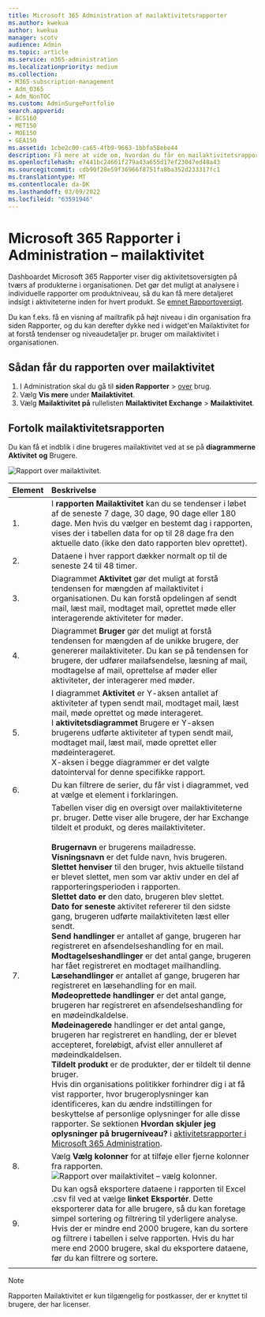 ```yaml
---
title: Microsoft 365 Administration af mailaktivitetsrapporter
ms.author: kwekua
author: kwekua
manager: scotv
audience: Admin
ms.topic: article
ms.service: o365-administration
ms.localizationpriority: medium
ms.collection:
- M365-subscription-management
- Adm_O365
- Adm_NonTOC
ms.custom: AdminSurgePortfolio
search.appverid:
- BCS160
- MET150
- MOE150
- GEA150
ms.assetid: 1cbe2c00-ca65-4fb9-9663-1bbfa58ebe44
description: Få mere at vide om, hvordan du får en mailaktivitetsrapport Microsoft 365 dashboardet Rapporter i Microsoft 365 Administration.
ms.openlocfilehash: e7441bc24661f279a43a655d17ef23047ed48a43
ms.sourcegitcommit: cdb90f28e59f36966f8751fa8ba352d233317fc1
ms.translationtype: MT
ms.contentlocale: da-DK
ms.lasthandoff: 03/09/2022
ms.locfileid: "63591946"
---
```

# <a name="microsoft-365-reports-in-the-admin-center---email-activity"></a>Microsoft 365 Rapporter i Administration – mailaktivitet

Dashboardet Microsoft 365 Rapporter viser dig aktivitetsoversigten på tværs af produkterne i organisationen. Det gør det muligt at analysere i individuelle rapporter om produktniveau, så du kan få mere detaljeret indsigt i aktiviteterne inden for hvert produkt. Se [emnet Rapportoversigt](activity-reports.md).
  
Du kan f.eks. få en visning af mailtrafik på højt niveau i din organisation fra siden Rapporter, og du kan derefter dykke ned i widget'en Mailaktivitet for at forstå tendenser og niveaudetaljer pr. bruger om mailaktivitet i organisationen.

## <a name="how-to-get-to-the-email-activity-report"></a>Sådan får du rapporten over mailaktivitet

1. I Administration skal du gå til **siden Rapporter** \> <a href="https://go.microsoft.com/fwlink/p/?linkid=2074756" target="_blank">over</a> brug.
2. Vælg **Vis mere** under **Mailaktivitet**. 
3. Vælg **Mailaktivitet på** rullelisten **Mailaktivitet Exchange** \> **Mailaktivitet**.
  
## <a name="interpret-the-email-activity-report"></a>Fortolk mailaktivitetsrapporten

Du kan få et indblik i dine brugeres mailaktivitet ved at se på **diagrammerne Aktivitet** **og** Brugere. 
  
![Rapport over mailaktivitet.](../../media/5eb1d9e9-8106-4843-acb7-c0238c0da816.png)
  
|Element|Beskrivelse|
|:-----|:-----|
|1.  <br/> |I **rapporten Mailaktivitet** kan du se tendenser i løbet af de seneste 7 dage, 30 dage, 90 dage eller 180 dage. Men hvis du vælger en bestemt dag i rapporten, vises der i tabellen data for op til 28 dage fra den aktuelle dato (ikke den dato rapporten blev oprettet).  <br/> |
|2.  <br/> |Dataene i hver rapport dækker normalt op til de seneste 24 til 48 timer.  <br/> |
|3.  <br/> |Diagrammet **Aktivitet** gør det muligt at forstå tendensen for mængden af mailaktivitet i organisationen. Du kan forstå opdelingen af sendt mail, læst mail, modtaget mail, oprettet møde eller interagerende aktiviteter for møder.  <br/> |
|4.  <br/> |Diagrammet **Bruger** gør det muligt at forstå tendensen for mængden af de unikke brugere, der genererer mailaktiviteter. Du kan se på tendensen for brugere, der udfører mailafsendelse, læsning af mail, modtagelse af mail, oprettelse af møder eller aktiviteter, der interagerer med møder.  <br/> |
|5.  <br/> | I diagrammet **Aktivitet** er Y-aksen antallet af aktiviteter af typen sendt mail, modtaget mail, læst mail, møde oprettet og møde interageret.  <br/>  I **aktivitetsdiagrammet** Brugere er Y-aksen brugerens udførte aktiviteter af typen sendt mail, modtaget mail, læst mail, møde oprettet eller mødeinterageret.  <br/>  X-aksen i begge diagrammer er det valgte datointerval for denne specifikke rapport.  <br/> |
|6.  <br/> |Du kan filtrere de serier, du får vist i diagrammet, ved at vælge et element i forklaringen.  <br/> |
|7.  <br/> | Tabellen viser dig en oversigt over mailaktiviteterne pr. bruger. Dette viser alle brugere, der har Exchange tildelt et produkt, og deres mailaktiviteter. <br/> <br/> **Brugernavn** er brugerens mailadresse.  <br/> **Visningsnavn** er det fulde navn, hvis brugeren.  <br/> **Slettet henviser** til den bruger, hvis aktuelle tilstand er blevet slettet, men som var aktiv under en del af rapporteringsperioden i rapporten.  <br/> **Slettet dato er** den dato, brugeren blev slettet.  <br/> **Dato for seneste** aktivitet refererer til den sidste gang, brugeren udførte mailaktiviteten læst eller sendt.  <br/> **Send handlinger** er antallet af gange, brugeren har registreret en afsendelseshandling for en mail.  <br/> **Modtagelseshandlinger** er det antal gange, brugeren har fået registreret en modtaget mailhandling.  <br/> **Læsehandlinger** er antallet af gange, brugeren har registreret en læsehandling for en mail.  <br/> **Mødeoprettede handlinger** er det antal gange, brugeren har registreret en afsendelseshandling for en mødeindkaldelse.  <br/> **Mødeinagerede** handlinger er det antal gange, brugeren har registreret en handling, der er blevet accepteret, foreløbigt, afvist eller annulleret af mødeindkaldelsen.  <br/> **Tildelt produkt** er de produkter, der er tildelt til denne bruger.  <br/>  Hvis din organisations politikker forhindrer dig i at få vist rapporter, hvor brugeroplysninger kan identificeres, kan du ændre indstillingen for beskyttelse af personlige oplysninger for alle disse rapporter. Se sektionen **Hvordan skjuler jeg oplysninger på brugerniveau?** i [aktivitetsrapporter i Microsoft 365 Administration](activity-reports.md).  <br/> |
|8.  <br/> |Vælg **Vælg kolonner** for at tilføje eller fjerne kolonner fra rapporten.  <br/> ![Rapport over mailaktivitet – vælg kolonner.](../../media/80ffa0ad-61c5-4a6f-8a1d-5f6730ff7da9.png)|
|9.  <br/> |Du kan også eksportere dataene i rapporten til Excel .csv fil ved at vælge **linket Eksportér**. Dette eksporterer data for alle brugere, så du kan foretage simpel sortering og filtrering til yderligere analyse. Hvis der er mindre end 2000 brugere, kan du sortere og filtrere i tabellen i selve rapporten. Hvis du har mere end 2000 brugere, skal du eksportere dataene, før du kan filtrere og sortere.  <br/> |
|||
   
> [!NOTE]
> Rapporten Mailaktivitet er kun tilgængelig for postkasser, der er knyttet til brugere, der har licenser.
